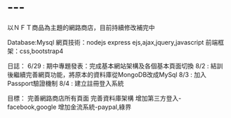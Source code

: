 # ---
以ＮＦＴ商品為主題的網路商店，目前持續修改補完中

Database:Mysql
網頁技術：nodejs express ejs,ajax,jquery,javascript
前端框架：css,bootstrap4

日誌：
6/29 : 期中專題發表：完成基本網站架構及各個基本頁面切換
8/2  : 結訓後繼續完善網頁功能，將原本的資料庫從MongoDB改成MySql
8/3  : 加入Passport驗證機制
8/4  : 建立註冊登入系統


目標：
完善網路商店所有頁面
完善資料庫架構
增加第三方登入-facebook,google
增加金流系統-paypal,綠界
